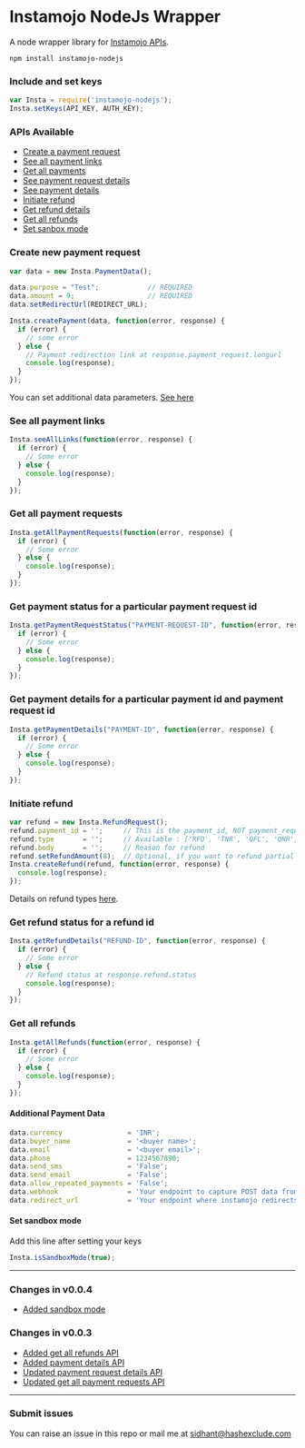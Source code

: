 # Instamojo NodeJs Wrapper 
A node wrapper library for [Instamojo APIs](https://www.instamojo.com/developers/rest).

```
npm install instamojo-nodejs
```

### Include and set keys
```javascript
var Insta = require('instamojo-nodejs');
Insta.setKeys(API_KEY, AUTH_KEY);
```

### APIs Available
* [Create a payment request](#create_payment)
* [See all payment links](#see_payment_links)
* [Get all payments](#get_all_payment_requests)
* [See payment request details](#get_payment_request_details)
* [See payment details](#get_payment_details)
* [Initiate refund](#create_refund)
* [Get refund details](#get_refund_details)
* [Get all refunds](#get_all_refunds)
* [Set sanbox mode](#set_sandbox_mode)

### <a name="create_payment"></a>Create new payment request
```javascript
var data = new Insta.PaymentData();

data.purpose = "Test";            // REQUIRED
data.amount = 9;                  // REQUIRED
data.setRedirectUrl(REDIRECT_URL);

Insta.createPayment(data, function(error, response) {
  if (error) {
    // some error
  } else {
    // Payment redirection link at response.payment_request.longurl
    console.log(response);
  }
});
```
You can set additional data parameters. [See here](#payment_data)

### <a name="see_payment_links"></a>See all payment links
```javascript
Insta.seeAllLinks(function(error, response) {
  if (error) {
    // Some error
  } else {
    console.log(response);
  }
});
```

### <a name="get_all_payment_requests"></a>Get all payment requests
```javascript
Insta.getAllPaymentRequests(function(error, response) {
  if (error) {
    // Some error
  } else {
    console.log(response);
  }
});
```

### <a name="get_payment_request_details"></a>Get payment status for a particular payment request id
```javascript
Insta.getPaymentRequestStatus("PAYMENT-REQUEST-ID", function(error, response) {
  if (error) {
    // Some error
  } else {
    console.log(response);
  }
});
```

### <a name="get_payment_details"></a>Get payment details for a particular payment id and payment request id
```javascript
Insta.getPaymentDetails("PAYMENT-ID", function(error, response) {
  if (error) {
    // Some error
  } else {
    console.log(response);
  }
});
```

### <a name="create_refund"></a>Initiate refund
```javascript
var refund = new Insta.RefundRequest();
refund.payment_id = '';     // This is the payment_id, NOT payment_request_id
refund.type       = '';     // Available : ['RFD', 'TNR', 'QFL', 'QNR', 'EWN', 'TAN', 'PTH']
refund.body       = '';     // Reason for refund
refund.setRefundAmount(8);  // Optional, if you want to refund partial amount
Insta.createRefund(refund, function(error, response) {
  console.log(response);
});
```
Details on refund types [here](https://www.instamojo.com/developers/rest/#toc-refunds).


### <a name="get_refund_details"></a>Get refund status for a refund id
```javascript
Insta.getRefundDetails("REFUND-ID", function(error, response) {
  if (error) {
    // Some error
  } else {
    // Refund status at response.refund.status
    console.log(response);
  }
});
```

### <a name="get_all_refunds"></a>Get all refunds
```javascript
Insta.getAllRefunds(function(error, response) {
  if (error) {
    // Some error
  } else {
    console.log(response);
  }
});
```


#### <a name="payment_data"></a>Additional Payment Data
```javascript
data.currency                = 'INR';
data.buyer_name              = '<buyer name>';
data.email                   = '<buyer email>';
data.phone                   = 1234567890;
data.send_sms                = 'False';
data.send_email              = 'False';
data.allow_repeated_payments = 'False';
data.webhook                 = 'Your endpoint to capture POST data from a payment';
data.redirect_url            = 'Your endpoint where instamojo redirects user to after payment';
```

#### <a name="set_sandbox_mode"></a>Set sandbox mode
Add this line after setting your keys
```javascript
Insta.isSandboxMode(true);
```
---

### Changes in v0.0.4
- [Added sandbox mode](#set_sandbox_mode)


### Changes in v0.0.3
- [Added get all refunds API](#get_all_refunds)
- [Added payment details API](#get_payment_details)
- [Updated payment request details API](#get_payment_request_details)
- [Updated get all payment requests API](#get_all_payment_requests)

---
### Submit issues
You can raise an issue in this repo or mail me at sidhant@hashexclude.com
